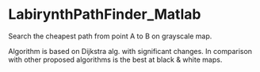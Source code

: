 # LabirynthPathFinder_Matlab
Search the cheapest path from point A to B on grayscale map.

Algorithm is based on Dijkstra alg. with significant changes. In comparison with other proposed algorithms is the best at black & white maps. 
